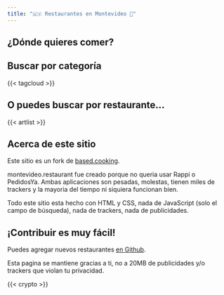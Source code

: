 ```yaml
---
title: "🇺🇾 Restaurantes en Montevideo 🍖"
---
```


## ¿Dónde quieres comer?

## Buscar por categoría

{{< tagcloud >}}

## O puedes buscar por restaurante...

<noscript>
<style>
.search { display: none; }
</style>
</noscript>

<div class="search">
  <input type="text" id="search" placeholder="Buscar...">
  <button class="clear-search">
    <svg xmlns="http://www.w3.org/2000/svg" class="ionicon" viewBox="0 0 512 512"><title>Backspace</title><path d="M135.19 390.14a28.79 28.79 0 0021.68 9.86h246.26A29 29 0 00432 371.13V140.87A29 29 0 00403.13 112H156.87a28.84 28.84 0 00-21.67 9.84v0L46.33 256l88.86 134.11z" fill="none" stroke="currentColor" stroke-linejoin="round" stroke-width="32"></path><path fill="none" stroke="currentColor" stroke-linecap="round" stroke-linejoin="round" stroke-width="32" d="M336.67 192.33L206.66 322.34M336.67 322.34L206.66 192.33M336.67 192.33L206.66 322.34M336.67 322.34L206.66 192.33"></path></svg>
  </button>
</div>

<script>
document.addEventListener('DOMContentLoaded', () => {
  const rec = document.querySelectorAll('#artlist li')
  const search = document.querySelector('#search')
  const clearSearch = document.querySelector('.clear-search')
  const artlist = document.getElementById('artlist')

  search.addEventListener('input', e => {
    // grab search input value
    const searchText = e.target.value.toLowerCase()

    const hasFilter = searchText.length > 0;

    // for each recipe hide all but matched
    let matchCount = 0;
    rec.forEach(el => {
      const recipeName = el.textContent.toLowerCase()
      const isMatch = recipeName.includes(searchText)

      el.hidden = !isMatch
      el.classList.toggle('matched-recipe', isMatch && searchText.length !== 0);
      if (hasFilter && isMatch) {
        matchCount++;
      }
    })

    artlist.classList.toggle('list-searched', matchCount > 0);
  })

  clearSearch.addEventListener('click', e => {
    search.value = ''
    rec.forEach(el => {
      el.hidden = false
      el.classList.remove('matched-recipe');
    })

    artlist.classList.remove('list-searched') ;
  })
})
</script>

{{< artlist >}}

## Acerca de este sitio

Este sitio es un fork de [based.cooking](https://based.cooking). 

montevideo.restaurant fue creado porque no queria usar Rappi o PedidosYa. Ambas aplicaciones son pesadas, molestas, tienen miles de trackers y la mayoria del tiempo ni siquiera funcionan bien.

Todo este sitio esta hecho con HTML y CSS, nada de JavaScript (solo el campo de búsqueda), nada de trackers, nada de publicidades.

## ¡Contribuir es muy fácil!

Puedes agregar nuevos restaurantes [en Github](https://github.com/Rogergonzalez21/montevideo.restaurant).

Esta pagina se mantiene gracias a ti, no a 20MB de publicidades y/o trackers que violan tu privacidad.

{{< crypto >}}
